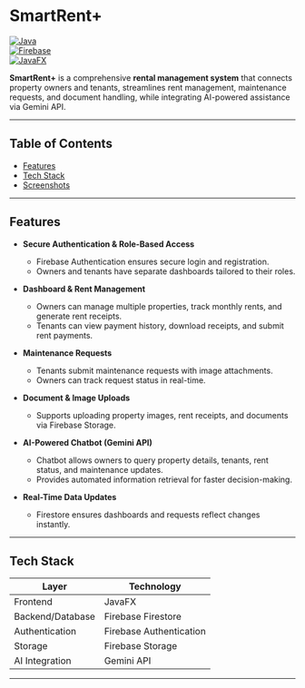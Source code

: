 # SmartRent+  

[![Java](https://img.shields.io/badge/Java-ED8B00?style=flat&logo=java&logoColor=white)](https://www.java.com/)  
[![Firebase](https://img.shields.io/badge/Firebase-ffca28?style=flat&logo=firebase&logoColor=black)](https://firebase.google.com/)  
[![JavaFX](https://img.shields.io/badge/JavaFX-0078D7?style=flat&logo=javafx&logoColor=white)](https://openjfx.io/)  

**SmartRent+** is a comprehensive **rental management system** that connects property owners and tenants, streamlines rent management, maintenance requests, and document handling, while integrating AI-powered assistance via Gemini API.

---

## Table of Contents
- [Features](#features)  
- [Tech Stack](#tech-stack)  
- [Screenshots](#screenshots)  

---

## Features

- **Secure Authentication & Role-Based Access**  
  - Firebase Authentication ensures secure login and registration.  
  - Owners and tenants have separate dashboards tailored to their roles.  

- **Dashboard & Rent Management**  
  - Owners can manage multiple properties, track monthly rents, and generate rent receipts.  
  - Tenants can view payment history, download receipts, and submit rent payments.  

- **Maintenance Requests**  
  - Tenants submit maintenance requests with image attachments.  
  - Owners can track request status in real-time.  

- **Document & Image Uploads**  
  - Supports uploading property images, rent receipts, and documents via Firebase Storage.  

- **AI-Powered Chatbot (Gemini API)**  
  - Chatbot allows owners to query property details, tenants, rent status, and maintenance updates.  
  - Provides automated information retrieval for faster decision-making.  

- **Real-Time Data Updates**  
  - Firestore ensures dashboards and requests reflect changes instantly.  

---

## Tech Stack

| Layer           | Technology |
|-----------------|------------|
| Frontend        | JavaFX     |
| Backend/Database| Firebase Firestore |
| Authentication  | Firebase Authentication |
| Storage         | Firebase Storage |
| AI Integration  | Gemini API |

---

